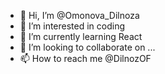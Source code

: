 - 👋 Hi, I’m @Omonova_Dilnoza
- 👀 I’m interested in coding
- 🌱 I’m currently learning React
- 💞️ I’m looking to collaborate on ...
- 📫 How to reach me  @DilnozOF

<!---
ODFq/ODFq is a ✨ special ✨ repository because its `README.md` (this file) appears on your GitHub profile.
You can click the Preview link to take a look at your changes.
--->
